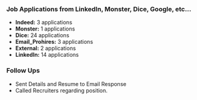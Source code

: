 ### **Job Applications from LinkedIn, Monster, Dice, Google, etc...**
- **Indeed:** 3 applications
- **Monster:** 1 applications
- **Dice:** 24 applications
- **Email_Prohires:** 3 applications
- **External:** 2 applications  
- **LinkedIn:** 14 applications

### **Follow Ups**
- Sent Details and Resume to Email Response
- Called Recruiters regarding position.